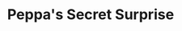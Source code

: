 ---
id: PE06920
title: Peppa's Secret Surprise
price:
    hkd: 99.9
    twd: 399
dimensions:
    w: 8
    l: 8
    h: 8
    unit: cm
imgs: 
    - 'images/products/peppas-secret-surprise1.png'
    - 'images/products/peppas-secret-surprise2.png'
---